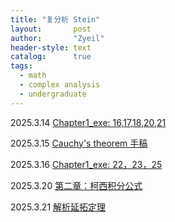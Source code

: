 ```yaml
---
title: "复分析 Stein"
layout:       post
author:       "Zyeil"
header-style: text
catalog:      true
tags:
  - math
  - complex analysis
  - undergraduate
---
```


2025.3.14 [Chapter1_exe: 16,17,18,20,21](https://drive.google.com/file/d/1yVObyfsa8v9Lnq_LrFVOT31XnF1KqsCS/view?usp=sharing)

2025.3.15 [Cauchy's theorem 手稿](https://drive.google.com/file/d/1sNLOTPatim7vEfqwxZMAMpmy2rsx7iaE/view?usp=sharing)

2025.3.16 [Chapter1_exe: 22，23，25](https://drive.google.com/file/d/1GGt_GB1DLJanM86E2MmzUjsbI_rbRsLW/view?usp=sharing)

2025.3.20 [第二章：柯西积分公式](https://drive.google.com/file/d/1_9ct2M6o74QpXRzwe8pwwEsJO6mAjAPP/view?usp=sharing)

2025.3.21 [解析延拓定理](https://drive.google.com/file/d/1pIXbEHOw2TOKZH0_QPBXVDuIU7sMuKeX/view?usp=sharing)
